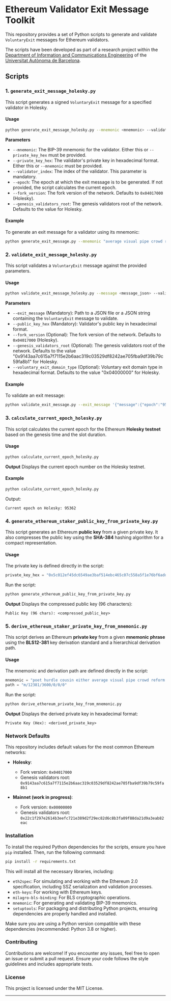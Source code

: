 # Ethereum Validator Exit Message Toolkit

This repository provides a set of Python scripts to generate and validate `VoluntaryExit` messages for Ethereum validators.

The scripts have been developed as part of a research project within the [Department of Information and Communications Engineering](https://deic.uab.cat/) of the [Universitat Autònoma de Barcelona](https://www.uab.cat/).

## Scripts

### 1. `generate_exit_message_holesky.py`

This script generates a signed `VoluntaryExit` message for a specified validator in Holesky.

#### Usage
```bash
python generate_exit_message_holesky.py --mnemonic <mnemonic> --validator_index <validator_index> [--epoch <epoch>] [--private_key_hex <private_key_hex>] [--fork_version <fork_version>] [--genesis_validators_root <genesis_validators_root>]
```

**Parameters**

- `--mnemonic`: The BIP-39 mnemonic for the validator. Either this or `--private_key_hex` must be provided.
- `--private_key_hex`: The validator's private key in hexadecimal format. Either this or `--mnemonic` must be provided.
- `--validator_index`: The index of the validator. This parameter is mandatory.
- `--epoch`: The epoch at which the exit message is to be generated. If not provided, the script calculates the current epoch.
- `--fork_version`: The fork version of the network. Defaults to `0x04017000` (Holesky).
- `--genesis_validators_root`: The genesis validators root of the network. Defaults to the value for Holesky.

#### Example

To generate an exit message for a validator using its mnemonic:

```bash
python generate_exit_message.py --mnemonic "average visual pipe crowd reform alcohol music afraid fee pizza copy divide fish poet hurdle cousin either work pipe scout oppose amount creek canoe" --validator_index 1845650
```

### 2. `validate_exit_message_holesky.py`

This script validates a `VoluntaryExit` message against the provided parameters.

#### Usage
```bash
python validate_exit_message_holesky.py --message <message_json> --validator_index <validator_index> --epoch <epoch> [--fork_version <fork_version>] [--genesis_validators_root <genesis_validators_root>]
```

**Parameters**

- `--exit_message` (Mandatory): Path to a JSON file or a JSON string containing the `VoluntaryExit` message to validate.
- `--public_key_hex` (Mandatory): Validator's public key in hexadecimal format.
- `--fork_version` (Optional): The fork version of the network. Defaults to `0x04017000` (Holesky).
- `--genesis_validators_root` (Optional): The genesis validators root of the network. Defaults to the value "0x9143aa7c615a7f7115e2b6aac319c03529df8242ae705fba9df39b79c59fa8b1" for Holesky.
- `--voluntary_exit_domain_type` (Optional): Voluntary exit domain type in hexadecimal format. Defaults to the value "0x04000000" for Holesky.

#### Example

To validate an exit message:

```bash
python validate_exit_message.py --exit_message '{"message":{"epoch":"95362","validator_index":"1845650"},"signature":"0xa4b2c3d4..."}' --public_key_hex 0x1234...
```

### 3. `calculate_current_epoch_holesky.py`
This script calculates the current epoch for the Ethereum **Holesky testnet** based on the genesis time and the slot duration.

#### Usage
```bash
python calculate_current_epoch_holesky.py
```

**Output**
Displays the current epoch number on the Holesky testnet.

#### Example
```bash
python calculate_current_epoch_holesky.py
```
Output:
```
Current epoch on Holesky: 95362
```


### 4.  `generate_ethereum_staker_public_key_from_private_key.py`
This script generates an Ethereum **public key** from a given private key. It also compresses the public key using the **SHA-384** hashing algorithm for a compact representation.

#### Usage
The private key is defined directly in the script:
```python
private_key_hex = "0x5c012ef45dc6549ae3baf514ebc465c07c558a5f1e76bf6adda8cf92454b102d"
```

Run the script:
```bash
python generate_ethereum_public_key_from_private_key.py
```

**Output**
Displays the compressed public key (96 characters):
```
Public Key (96 chars): <compressed_public_key>
```

### 5.  `derive_ethereum_staker_private_key_from_mnemonic.py`
This script derives an Ethereum **private key** from a given **mnemonic phrase** using the **BLS12-381** key derivation standard and a hierarchical derivation path.

#### Usage
The mnemonic and derivation path are defined directly in the script:
```python
mnemonic = "poet hurdle cousin either average visual pipe crowd reform alcohol music afraid fee ..."
path = "m/12381/3600/0/0/0"
```

Run the script:
```bash
python derive_ethereum_private_key_from_mnemonic.py
```

**Output**
Displays the derived private key in hexadecimal format:
```
Private Key (Hex): <derived_private_key>
```


### Network Defaults

This repository includes default values for the most common Ethereum networks:

- **Holesky**:
  - Fork version: `0x04017000`
  - Genesis validators root: `0x9143aa7c615a7f7115e2b6aac319c03529df8242ae705fba9df39b79c59fa8b1`

- **Mainnet (work in progress)**:
  - Fork version: `0x00000000`
  - Genesis validators root: `0x22c1f297e2614b3eefc721e389d2f29ec82d6c8b3fa09f88da21d9a3eab82eac`

### Installation

To install the required Python dependencies for the scripts, ensure you have `pip` installed. Then, run the following command:

```bash
pip install -r requirements.txt
```

This will install all the necessary libraries, including:

- `eth2spec`: For simulating and working with the Ethereum 2.0 specification, including SSZ serialization and validation processes.
- `eth-keys`: For working with Ethereum keys.
- `milagro-bls-binding`: For BLS cryptographic operations.
- `mnemonic`: For generating and validating BIP-39 mnemonics.
- `setuptools`: For packaging and distributing Python projects, ensuring dependencies are properly handled and installed.

Make sure you are using a Python version compatible with these dependencies (recommended: Python 3.8 or higher).

### Contributing

Contributions are welcome! If you encounter any issues, feel free to open an issue or submit a pull request. Ensure your code follows the style guidelines and includes appropriate tests.

### License

This project is licensed under the MIT License.

---
